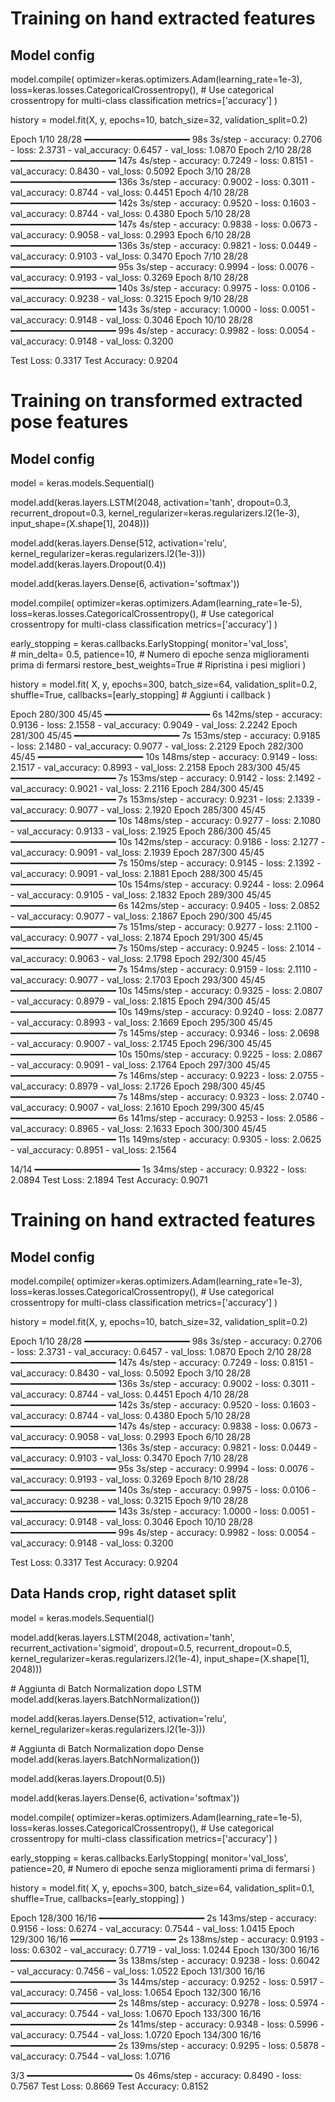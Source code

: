 # Training on hand extracted features

## Model config

model.compile(
    optimizer=keras.optimizers.Adam(learning_rate=1e-3),
    loss=keras.losses.CategoricalCrossentropy(),  # Use categorical crossentropy for multi-class classification
    metrics=['accuracy']
)

history = model.fit(X, y, epochs=10, batch_size=32, validation_split=0.2)

Epoch 1/10
28/28 ━━━━━━━━━━━━━━━━━━━━ 98s 3s/step - accuracy: 0.2706 - loss: 2.3731 - val_accuracy: 0.6457 - val_loss: 1.0870
Epoch 2/10
28/28 ━━━━━━━━━━━━━━━━━━━━ 147s 4s/step - accuracy: 0.7249 - loss: 0.8151 - val_accuracy: 0.8430 - val_loss: 0.5092
Epoch 3/10
28/28 ━━━━━━━━━━━━━━━━━━━━ 136s 3s/step - accuracy: 0.9002 - loss: 0.3011 - val_accuracy: 0.8744 - val_loss: 0.4451
Epoch 4/10
28/28 ━━━━━━━━━━━━━━━━━━━━ 142s 3s/step - accuracy: 0.9520 - loss: 0.1603 - val_accuracy: 0.8744 - val_loss: 0.4380
Epoch 5/10
28/28 ━━━━━━━━━━━━━━━━━━━━ 147s 4s/step - accuracy: 0.9838 - loss: 0.0673 - val_accuracy: 0.9058 - val_loss: 0.2993
Epoch 6/10
28/28 ━━━━━━━━━━━━━━━━━━━━ 136s 3s/step - accuracy: 0.9821 - loss: 0.0449 - val_accuracy: 0.9103 - val_loss: 0.3470
Epoch 7/10
28/28 ━━━━━━━━━━━━━━━━━━━━ 95s 3s/step - accuracy: 0.9994 - loss: 0.0076 - val_accuracy: 0.9193 - val_loss: 0.3269
Epoch 8/10
28/28 ━━━━━━━━━━━━━━━━━━━━ 140s 3s/step - accuracy: 0.9975 - loss: 0.0106 - val_accuracy: 0.9238 - val_loss: 0.3215
Epoch 9/10
28/28 ━━━━━━━━━━━━━━━━━━━━ 143s 3s/step - accuracy: 1.0000 - loss: 0.0051 - val_accuracy: 0.9148 - val_loss: 0.3046
Epoch 10/10
28/28 ━━━━━━━━━━━━━━━━━━━━ 99s 4s/step - accuracy: 0.9982 - loss: 0.0054 - val_accuracy: 0.9148 - val_loss: 0.3200

Test Loss: 0.3317
Test Accuracy: 0.9204

# Training on transformed extracted pose features

## Model config

model = keras.models.Sequential()

model.add(keras.layers.LSTM(2048,
                            activation='tanh',
                            dropout=0.3,  
                            recurrent_dropout=0.3,
                            kernel_regularizer=keras.regularizers.l2(1e-3),  
                            input_shape=(X.shape[1], 2048)))

model.add(keras.layers.Dense(512, activation='relu', kernel_regularizer=keras.regularizers.l2(1e-3)))
model.add(keras.layers.Dropout(0.4))  

model.add(keras.layers.Dense(6, activation='softmax'))

model.compile( 
    optimizer=keras.optimizers.Adam(learning_rate=1e-5),
    loss=keras.losses.CategoricalCrossentropy(),  # Use categorical crossentropy for multi-class classification
    metrics=['accuracy']
)

early_stopping = keras.callbacks.EarlyStopping(
    monitor='val_loss',  
    # min_delta= 0.5,
    patience=10,  # Numero di epoche senza miglioramenti prima di fermarsi
    restore_best_weights=True  # Ripristina i pesi migliori
)

history = model.fit(
    X,
    y,
    epochs=300,
    batch_size=64,
    validation_split=0.2,
    shuffle=True,
    callbacks=[early_stopping]  # Aggiunti i callback
)

Epoch 280/300
45/45 ━━━━━━━━━━━━━━━━━━━━ 6s 142ms/step - accuracy: 0.9136 - loss: 2.1558 - val_accuracy: 0.9049 - val_loss: 2.2242
Epoch 281/300
45/45 ━━━━━━━━━━━━━━━━━━━━ 7s 153ms/step - accuracy: 0.9185 - loss: 2.1480 - val_accuracy: 0.9077 - val_loss: 2.2129
Epoch 282/300
45/45 ━━━━━━━━━━━━━━━━━━━━ 10s 148ms/step - accuracy: 0.9149 - loss: 2.1517 - val_accuracy: 0.8993 - val_loss: 2.2158
Epoch 283/300
45/45 ━━━━━━━━━━━━━━━━━━━━ 7s 153ms/step - accuracy: 0.9142 - loss: 2.1492 - val_accuracy: 0.9021 - val_loss: 2.2116
Epoch 284/300
45/45 ━━━━━━━━━━━━━━━━━━━━ 7s 153ms/step - accuracy: 0.9231 - loss: 2.1339 - val_accuracy: 0.9077 - val_loss: 2.1920
Epoch 285/300
45/45 ━━━━━━━━━━━━━━━━━━━━ 10s 148ms/step - accuracy: 0.9277 - loss: 2.1080 - val_accuracy: 0.9133 - val_loss: 2.1925
Epoch 286/300
45/45 ━━━━━━━━━━━━━━━━━━━━ 10s 142ms/step - accuracy: 0.9186 - loss: 2.1277 - val_accuracy: 0.9091 - val_loss: 2.1939
Epoch 287/300
45/45 ━━━━━━━━━━━━━━━━━━━━ 7s 150ms/step - accuracy: 0.9145 - loss: 2.1392 - val_accuracy: 0.9091 - val_loss: 2.1881
Epoch 288/300
45/45 ━━━━━━━━━━━━━━━━━━━━ 10s 154ms/step - accuracy: 0.9244 - loss: 2.0964 - val_accuracy: 0.9105 - val_loss: 2.1832
Epoch 289/300
45/45 ━━━━━━━━━━━━━━━━━━━━ 6s 142ms/step - accuracy: 0.9405 - loss: 2.0852 - val_accuracy: 0.9077 - val_loss: 2.1867
Epoch 290/300
45/45 ━━━━━━━━━━━━━━━━━━━━ 7s 151ms/step - accuracy: 0.9277 - loss: 2.1100 - val_accuracy: 0.9077 - val_loss: 2.1874
Epoch 291/300
45/45 ━━━━━━━━━━━━━━━━━━━━ 7s 150ms/step - accuracy: 0.9245 - loss: 2.1014 - val_accuracy: 0.9063 - val_loss: 2.1798
Epoch 292/300
45/45 ━━━━━━━━━━━━━━━━━━━━ 7s 154ms/step - accuracy: 0.9159 - loss: 2.1110 - val_accuracy: 0.9077 - val_loss: 2.1703
Epoch 293/300
45/45 ━━━━━━━━━━━━━━━━━━━━ 10s 145ms/step - accuracy: 0.9325 - loss: 2.0807 - val_accuracy: 0.8979 - val_loss: 2.1815
Epoch 294/300
45/45 ━━━━━━━━━━━━━━━━━━━━ 10s 149ms/step - accuracy: 0.9240 - loss: 2.0877 - val_accuracy: 0.8993 - val_loss: 2.1669
Epoch 295/300
45/45 ━━━━━━━━━━━━━━━━━━━━ 7s 145ms/step - accuracy: 0.9346 - loss: 2.0698 - val_accuracy: 0.9007 - val_loss: 2.1745
Epoch 296/300
45/45 ━━━━━━━━━━━━━━━━━━━━ 10s 150ms/step - accuracy: 0.9225 - loss: 2.0867 - val_accuracy: 0.9091 - val_loss: 2.1764
Epoch 297/300
45/45 ━━━━━━━━━━━━━━━━━━━━ 7s 146ms/step - accuracy: 0.9223 - loss: 2.0755 - val_accuracy: 0.8979 - val_loss: 2.1726
Epoch 298/300
45/45 ━━━━━━━━━━━━━━━━━━━━ 7s 148ms/step - accuracy: 0.9323 - loss: 2.0740 - val_accuracy: 0.9007 - val_loss: 2.1610
Epoch 299/300
45/45 ━━━━━━━━━━━━━━━━━━━━ 6s 141ms/step - accuracy: 0.9253 - loss: 2.0586 - val_accuracy: 0.8965 - val_loss: 2.1633
Epoch 300/300
45/45 ━━━━━━━━━━━━━━━━━━━━ 11s 149ms/step - accuracy: 0.9305 - loss: 2.0625 - val_accuracy: 0.8951 - val_loss: 2.1564

14/14 ━━━━━━━━━━━━━━━━━━━━ 1s 34ms/step - accuracy: 0.9322 - loss: 2.0894
Test Loss: 2.1894
Test Accuracy: 0.9071

# Training on hand extracted features

## Model config

model.compile(
    optimizer=keras.optimizers.Adam(learning_rate=1e-3),
    loss=keras.losses.CategoricalCrossentropy(),  # Use categorical crossentropy for multi-class classification
    metrics=['accuracy']
)

history = model.fit(X, y, epochs=10, batch_size=32, validation_split=0.2)

Epoch 1/10
28/28 ━━━━━━━━━━━━━━━━━━━━ 98s 3s/step - accuracy: 0.2706 - loss: 2.3731 - val_accuracy: 0.6457 - val_loss: 1.0870
Epoch 2/10
28/28 ━━━━━━━━━━━━━━━━━━━━ 147s 4s/step - accuracy: 0.7249 - loss: 0.8151 - val_accuracy: 0.8430 - val_loss: 0.5092
Epoch 3/10
28/28 ━━━━━━━━━━━━━━━━━━━━ 136s 3s/step - accuracy: 0.9002 - loss: 0.3011 - val_accuracy: 0.8744 - val_loss: 0.4451
Epoch 4/10
28/28 ━━━━━━━━━━━━━━━━━━━━ 142s 3s/step - accuracy: 0.9520 - loss: 0.1603 - val_accuracy: 0.8744 - val_loss: 0.4380
Epoch 5/10
28/28 ━━━━━━━━━━━━━━━━━━━━ 147s 4s/step - accuracy: 0.9838 - loss: 0.0673 - val_accuracy: 0.9058 - val_loss: 0.2993
Epoch 6/10
28/28 ━━━━━━━━━━━━━━━━━━━━ 136s 3s/step - accuracy: 0.9821 - loss: 0.0449 - val_accuracy: 0.9103 - val_loss: 0.3470
Epoch 7/10
28/28 ━━━━━━━━━━━━━━━━━━━━ 95s 3s/step - accuracy: 0.9994 - loss: 0.0076 - val_accuracy: 0.9193 - val_loss: 0.3269
Epoch 8/10
28/28 ━━━━━━━━━━━━━━━━━━━━ 140s 3s/step - accuracy: 0.9975 - loss: 0.0106 - val_accuracy: 0.9238 - val_loss: 0.3215
Epoch 9/10
28/28 ━━━━━━━━━━━━━━━━━━━━ 143s 3s/step - accuracy: 1.0000 - loss: 0.0051 - val_accuracy: 0.9148 - val_loss: 0.3046
Epoch 10/10
28/28 ━━━━━━━━━━━━━━━━━━━━ 99s 4s/step - accuracy: 0.9982 - loss: 0.0054 - val_accuracy: 0.9148 - val_loss: 0.3200

Test Loss: 0.3317
Test Accuracy: 0.9204

## Data Hands crop, right dataset split 

model = keras.models.Sequential()

model.add(keras.layers.LSTM(2048,
                            activation='tanh',
                            recurrent_activation='sigmoid',
                            dropout=0.5,
                            recurrent_dropout=0.5,
                            kernel_regularizer=keras.regularizers.l2(1e-4),
                            input_shape=(X.shape[1], 2048)))

\# Aggiunta di Batch Normalization dopo LSTM
model.add(keras.layers.BatchNormalization())

model.add(keras.layers.Dense(512, activation='relu', kernel_regularizer=keras.regularizers.l2(1e-3)))

\# Aggiunta di Batch Normalization dopo Dense
model.add(keras.layers.BatchNormalization())

model.add(keras.layers.Dropout(0.5))

model.add(keras.layers.Dense(6, activation='softmax'))

model.compile(
    optimizer=keras.optimizers.Adam(learning_rate=1e-5),
    loss=keras.losses.CategoricalCrossentropy(),  # Use categorical crossentropy for multi-class classification
    metrics=['accuracy']
)

early_stopping = keras.callbacks.EarlyStopping(
    monitor='val_loss',
    patience=20,  # Numero di epoche senza miglioramenti prima di fermarsi
)

history = model.fit(
    X,
    y,
    epochs=300,
    batch_size=64,
    validation_split=0.1,
    shuffle=True,
    callbacks=[early_stopping]
)

Epoch 128/300
16/16 ━━━━━━━━━━━━━━━━━━━━ 2s 143ms/step - accuracy: 0.9156 - loss: 0.6274 - val_accuracy: 0.7544 - val_loss: 1.0415
Epoch 129/300
16/16 ━━━━━━━━━━━━━━━━━━━━ 2s 138ms/step - accuracy: 0.9193 - loss: 0.6302 - val_accuracy: 0.7719 - val_loss: 1.0244
Epoch 130/300
16/16 ━━━━━━━━━━━━━━━━━━━━ 3s 138ms/step - accuracy: 0.9238 - loss: 0.6042 - val_accuracy: 0.7456 - val_loss: 1.0522
Epoch 131/300
16/16 ━━━━━━━━━━━━━━━━━━━━ 3s 144ms/step - accuracy: 0.9252 - loss: 0.5917 - val_accuracy: 0.7456 - val_loss: 1.0654
Epoch 132/300
16/16 ━━━━━━━━━━━━━━━━━━━━ 2s 148ms/step - accuracy: 0.9278 - loss: 0.5974 - val_accuracy: 0.7544 - val_loss: 1.0670
Epoch 133/300
16/16 ━━━━━━━━━━━━━━━━━━━━ 2s 141ms/step - accuracy: 0.9348 - loss: 0.5996 - val_accuracy: 0.7544 - val_loss: 1.0720
Epoch 134/300
16/16 ━━━━━━━━━━━━━━━━━━━━ 2s 139ms/step - accuracy: 0.9295 - loss: 0.5878 - val_accuracy: 0.7544 - val_loss: 1.0716

3/3 ━━━━━━━━━━━━━━━━━━━━ 0s 46ms/step - accuracy: 0.8490 - loss: 0.7567
Test Loss: 0.8669
Test Accuracy: 0.8152

